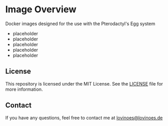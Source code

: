 # Image Overview
Docker images designed for the use with the Pterodactyl's Egg system

- placeholder
- placeholder
- placeholder
- placeholder
- placeholder

## License
This repository is licensed under the MIT License. See the [LICENSE](https://github.com/Lovinoes/images/blob/main/LICENSE) file for more information.

## Contact
If you have any questions, feel free to contact me at lovinoes@lovinoes.de
